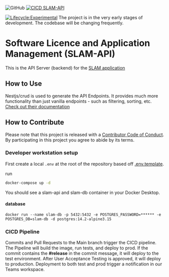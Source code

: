 ![GitHub](https://img.shields.io/github/license/bcgov/citz-imb)
[![CICD SLAM-API](https://github.com/bcgov/citz-imb-slam-api/actions/workflows/CICD.yml/badge.svg)](https://github.com/bcgov/citz-imb-slam-api/actions/workflows/CICD.yml)

[![Lifecycle:Experimental](https://img.shields.io/badge/Lifecycle-Experimental-339999)](<Redirect-URL>)
The project is in the very early stages of development. The codebase will be changing frequently.


# Software Licence and Application Management (SLAM-API)
This is the API Server (backend) for the [SLAM application](https://github.com/bcgov/citz-imb-slam-app)

## How to Use
Nestjs/crud is used to generate the API Endpoints.  It provides much more functionality than just vanilla endpoints - such as filtering, sorting, etc.  [Check out their documentation](https://github.com/nestjsx/crud/wiki/Requests)
## How to Contribute

Please note that this project is released with a [Contributor Code of Conduct](Code_of_Conduct.md). By participating in this project you agree to abide by its terms.

### Developer workstation setup

First create a local `.env` at the root of the repository based off [.env.template](.env.template). 

run

```bash
docker-compose up -d
```

You should see a slam-api and slam-db container in your Docker Desktop.

#### database
```
docker run --name slam-db -p 5432:5432 -e POSTGRES_PASSWORD=****** -e POSTGRES_DB=slam-db -d postgres:14.2-alpine3.15
```
### CICD Pipeline
 Commits and Pull Requests to the Main branch trigger the CICD pipeline.  The Pipeline will build the image, run tests, and deploy to prod.  If the commit contains the __#release__ in the commit message, it will deploy to the test environment.  After User Acceptance Testing is approved, it will deploy to production.  Deployment to both test and prod trigger a notification in our Teams workspace.
